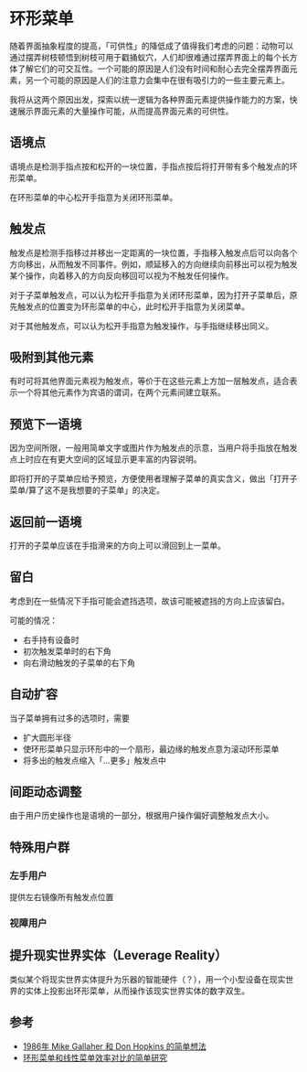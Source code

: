 # 环形菜单

随着界面抽象程度的提高，「可供性」的降低成了值得我们考虑的问题：动物可以通过摆弄树枝顿悟到树枝可用于戳捅蚁穴，人们却很难通过摆弄界面上的每个长方体了解它们的可交互性。一个可能的原因是人们没有时间和耐心去完全摆弄界面元素，另一个可能的原因是人们的注意力会集中在很有吸引力的一些主要元素上。
  
我将从这两个原因出发，探索以统一逻辑为各种界面元素提供操作能力的方案，快速展示界面元素的大量操作可能，从而提高界面元素的可供性。

## 语境点

语境点是检测手指点按和松开的一块位置，手指点按后将打开带有多个触发点的环形菜单。
  
在环形菜单的中心松开手指意为关闭环形菜单。

## 触发点

触发点是检测手指移过并移出一定距离的一块位置，手指移入触发点后可以向各个方向移出，从而触发不同事件。例如，顺延移入的方向继续向前移出可以视为触发某个操作，向着移入的方向反向移回可以视为不触发任何操作。
  
对于子菜单触发点，可以认为松开手指意为关闭环形菜单，因为打开子菜单后，原先触发点的位置变为环形菜单的中心，此时松开手指意为关闭菜单。
  
对于其他触发点，可以认为松开手指意为触发操作，与手指继续移出同义。

## 吸附到其他元素

有时可将其他界面元素视为触发点，等价于在这些元素上方加一层触发点，适合表示一个将其他元素作为宾语的谓词，在两个元素间建立联系。

## 预览下一语境

因为空间所限，一般用简单文字或图片作为触发点的示意，当用户将手指放在触发点上时应在有更大空间的区域显示更丰富的内容说明。
  
即将打开的子菜单应给予预览，方便使用者理解子菜单的真实含义，做出「打开子菜单/算了这不是我想要的子菜单」的决定。

## 返回前一语境

打开的子菜单应该在手指滑来的方向上可以滑回到上一菜单。

## 留白

考虑到在一些情况下手指可能会遮挡选项，故该可能被遮挡的方向上应该留白。

可能的情况：

- 右手持有设备时
 - 初次触发菜单时的右下角
 - 向右滑动触发的子菜单的右下角

## 自动扩容

当子菜单拥有过多的选项时，需要

- 扩大圆形半径
- 使环形菜单只显示环形中的一个扇形，最边缘的触发点意为滚动环形菜单
- 将多出的触发点缩入「...更多」触发点中

## 间距动态调整

由于用户历史操作也是语境的一部分，根据用户操作偏好调整触发点大小。

## 特殊用户群

### 左手用户

提供左右镜像所有触发点位置

### 视障用户

## 提升现实世界实体（Leverage Reality）

类似某个将现实世界实体提升为乐器的智能硬件（？），用一个小型设备在现实世界的实体上投影出环形菜单，从而操作该现实世界实体的数字双生。

## 参考

- [1986年 Mike Gallaher 和 Don Hopkins 的简单想法](http://www.donhopkins.com/drupal/node/82)
- [环形菜单和线性菜单效率对比的简单研究](https://www.cs.umd.edu/~ben/papers/Callahan1988empirical.pdf)